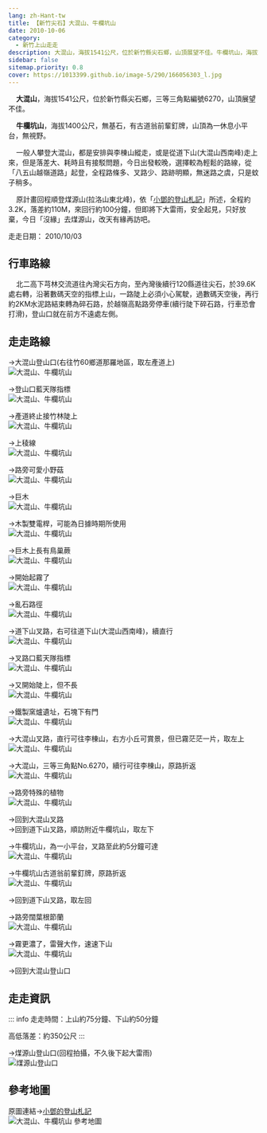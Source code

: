 ```yaml
---
lang: zh-Hant-tw
title: 【新竹尖石】大混山、牛欄坑山
date: 2010-10-06
category: 
  - 新竹上山走走
description: 大混山，海拔1541公尺，位於新竹縣尖石鄉，山頂展望不佳。牛欄坑山，海拔1400公尺，無基石，有古道翁前輩釘牌，山頂為一休息小平台，無視野。一般人攀登大混山，都是安排與李棟山縱走，或是從道下山(大混山西南峰)走上來，但是落差大、耗時且有接駁問題，今日出發較晚，選擇較為輕鬆的路線，從「八五山越嶺道路」起登。
sidebar: false
sitemap.priority: 0.8
cover: https://1013399.github.io/image-5/290/166056303_l.jpg
---
```


    **大混山**，海拔1541公尺，位於新竹縣尖石鄉，三等三角點編號6270，山頂展望不佳。  

    **牛欄坑山**，海拔1400公尺，無基石，有古道翁前輩釘牌，山頂為一休息小平台，無視野。  

    一般人攀登大混山，都是安排與李棟山縱走，或是從道下山(大混山西南峰)走上來，但是落差大、耗時且有接駁問題，今日出發較晚，選擇較為輕鬆的路線，從「八五山越嶺道路」起登，全程路條多、叉路少、路跡明顯，無迷路之虞，只是蚊子稍多。  

<!-- more -->

    原計畫回程順登煤源山(拉洛山東北峰)，依「[小鄧的登山札記](http://tw.myblog.yahoo.com/designteng-go/article?mid=7109&prev=7151&next=7092)」所述，全程約3.2K，落差約110M，來回行約100分鐘，但即將下大雷雨，安全起見，只好放棄，今日「沒緣」去煤源山，改天有緣再訪吧。

走走日期： 2010/10/03

## 行車路線
    北二高下芎林交流道往內灣尖石方向，至內灣後續行120縣道往尖石，於39.6K處右轉，沿著數碼天空的指標上山，一路陡上必須小心駕駛，過數碼天空後，再行約2KM水泥路結束轉為碎石路，於越嶺高點路旁停車(續行陡下碎石路，行車恐會打滑)，登山口就在前方不遠處左側。

## 走走路線
→大混山登山口(右往竹60鄉道那羅地區，取左產道上)  
![大混山、牛欄坑山](https://1013399.github.io/image-5/290/166056303_l.jpg)

→登山口藍天隊指標  
![大混山、牛欄坑山](https://1013399.github.io/image-5/290/166056307_l.jpg)

→產道終止接竹林陡上  
![大混山、牛欄坑山](https://1013399.github.io/image-5/290/166056311_l.jpg)

→上稜線  
![大混山、牛欄坑山](https://1013399.github.io/image-5/290/166056327_l.jpg)

→路旁可愛小野菇  
![大混山、牛欄坑山](https://1013399.github.io/image-5/290/166056332_l.jpg)

→巨木  
![大混山、牛欄坑山](https://1013399.github.io/image-5/290/166056334_l.jpg)

→木製雙電桿，可能為日據時期所使用  
![大混山、牛欄坑山](https://1013399.github.io/image-5/290/166056339_l.jpg)

→巨木上長有鳥巢蕨  
![大混山、牛欄坑山](https://1013399.github.io/image-5/290/166056342_l.jpg)

→開始起霧了  
![大混山、牛欄坑山](https://1013399.github.io/image-5/290/166056346_l.jpg)

→亂石路徑  
![大混山、牛欄坑山](https://1013399.github.io/image-5/290/166056350_l.jpg)

→道下山叉路，右可往道下山(大混山西南峰)，續直行  
![大混山、牛欄坑山](https://1013399.github.io/image-5/290/166056356_l.jpg)

→叉路口藍天隊指標  
![大混山、牛欄坑山](https://1013399.github.io/image-5/290/166056364_l.jpg)

→又開始陡上，但不長  
![大混山、牛欄坑山](https://1013399.github.io/image-5/290/166056373_l.jpg)

→鐵製窯爐遺址，石塊下有門  
![大混山、牛欄坑山](https://1013399.github.io/image-5/290/166056382_l.jpg)

→大混山叉路，直行可往李棟山，右方小丘可賞景，但已霧茫茫一片，取左上  
![大混山、牛欄坑山](https://1013399.github.io/image-5/290/166056387_l.jpg)

→大混山，三等三角點No.6270，續行可往李棟山，原路折返  
![大混山、牛欄坑山](https://1013399.github.io/image-5/290/166056389_l.jpg)

→路旁特殊的植物  
![大混山、牛欄坑山](https://1013399.github.io/image-5/290/166056390_l.jpg)

→回到大混山叉路  
→回到道下山叉路，順訪附近牛欄坑山，取左下

→牛欄坑山，為一小平台，叉路至此約5分鐘可達  
![大混山、牛欄坑山](https://1013399.github.io/image-5/290/166056399_l.jpg)

→牛欄坑山古道翁前輩釘牌，原路折返  
![大混山、牛欄坑山](https://1013399.github.io/image-5/290/166056395_l.jpg)

→回到道下山叉路，取左回

→路旁闊葉根節蘭  
![大混山、牛欄坑山](https://1013399.github.io/image-5/290/166056403_l.jpg)

→霧更濃了，雷聲大作，速速下山  
![大混山、牛欄坑山](https://1013399.github.io/image-5/290/166056405_l.jpg)

→回到大混山登山口

## 走走資訊
::: info
走走時間：上山約75分鐘、下山約50分鐘

高低落差：約350公尺
:::

→煤源山登山口(回程拍攝，不久後下起大雷雨)  
![煤源山登山口](https://1013399.github.io/image-5/290/166056409_l.jpg)

## 參考地圖
原圖連結→[小鄧的登山札記](http://tw.myblog.yahoo.com/designteng-go/article?mid=7151&prev=-1&next=7109)  
![大混山、牛欄坑山 參考地圖](https://1013399.github.io/image-5/290/166056501_l.jpg)